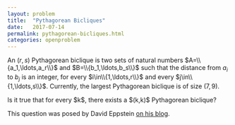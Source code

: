 ```yaml
---
layout: problem
title:  "Pythagorean Bicliques"
date:   2017-07-14
permalink: pythagorean-bicliques.html
categories: openproblem
---
```

An $(r,s)$ Pythagorean biclique is two sets of natural numbers $A=\\{a_1,\ldots,a_r\\}$ and $B=\\{b_1,\ldots,b_s\\}$ such that the distance from $a_i$ to $b_j$ is an integer, for every $i\in\\{1,\ldots,r\\}$ and every $j\in\\{1,\ldots,s\\}$.  Currently, the largest Pythagorean biclique is of size $(7,9)$.

<div class="problem">
   Is it true that for every $k$, there exists a $(k,k)$ Pythagorean biclique?
</div>

This question was posed by David Eppstein [on his blog](https://11011110.github.io/blog/2017/09/22/pythagorean-bicliques.html).
